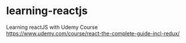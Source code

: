 # learning-reactjs
Learning reactJS with Udemy Course https://www.udemy.com/course/react-the-complete-guide-incl-redux/
